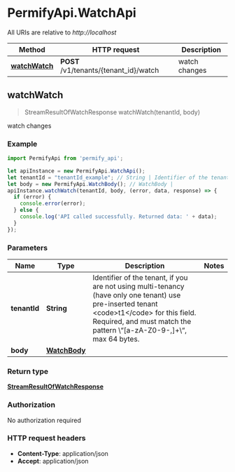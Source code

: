 # PermifyApi.WatchApi

All URIs are relative to *http://localhost*

Method | HTTP request | Description
------------- | ------------- | -------------
[**watchWatch**](WatchApi.md#watchWatch) | **POST** /v1/tenants/{tenant_id}/watch | watch changes



## watchWatch

> StreamResultOfWatchResponse watchWatch(tenantId, body)

watch changes

### Example

```javascript
import PermifyApi from 'permify_api';

let apiInstance = new PermifyApi.WatchApi();
let tenantId = "tenantId_example"; // String | Identifier of the tenant, if you are not using multi-tenancy (have only one tenant) use pre-inserted tenant <code>t1</code> for this field. Required, and must match the pattern \\“[a-zA-Z0-9-,]+\\“, max 64 bytes.
let body = new PermifyApi.WatchBody(); // WatchBody | 
apiInstance.watchWatch(tenantId, body, (error, data, response) => {
  if (error) {
    console.error(error);
  } else {
    console.log('API called successfully. Returned data: ' + data);
  }
});
```

### Parameters


Name | Type | Description  | Notes
------------- | ------------- | ------------- | -------------
 **tenantId** | **String**| Identifier of the tenant, if you are not using multi-tenancy (have only one tenant) use pre-inserted tenant &lt;code&gt;t1&lt;/code&gt; for this field. Required, and must match the pattern \\“[a-zA-Z0-9-,]+\\“, max 64 bytes. | 
 **body** | [**WatchBody**](WatchBody.md)|  | 

### Return type

[**StreamResultOfWatchResponse**](StreamResultOfWatchResponse.md)

### Authorization

No authorization required

### HTTP request headers

- **Content-Type**: application/json
- **Accept**: application/json

